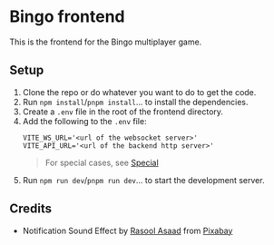 # Bingo frontend

This is the frontend for the Bingo multiplayer game.

## Setup

1. Clone the repo or do whatever you want to do to get the code.
2. Run `npm install`/`pnpm install`... to install the dependencies.
3. Create a `.env` file in the root of the frontend directory.
4. Add the following to the `.env` file:
    ```dotenv
    VITE_WS_URL='<url of the websocket server>'
    VITE_API_URL='<url of the backend http server>'
    ```
    > For special cases, see [Special](./docs/sepcial.md)
5. Run `npm run dev`/`pnpm run dev`... to start the development server.

## Credits

- Notification Sound Effect by <a href="https://pixabay.com/users/rasoolasaad-47313572/?utm_source=link-attribution&utm_medium=referral&utm_campaign=music&utm_content=269296">Rasool Asaad</a> from <a href="https://pixabay.com/sound-effects//?utm_source=link-attribution&utm_medium=referral&utm_campaign=music&utm_content=269296">Pixabay</a>